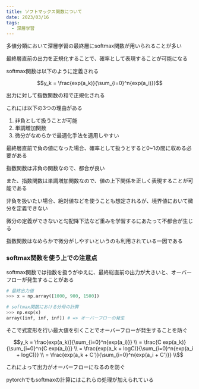 ```yaml
---
title: ソフトマックス関数について
date: 2023/03/16
tags:
  - 深層学習
---
```


多値分類において深層学習の最終層にsoftmax関数が用いられることが多い

最終層直前の出力を正規化することで、確率として表現することが可能になる

softmax関数は以下のように定義される

```math
y_k = \frac{exp(a_k)}{\sum_{i=0}^n{exp(a_i)}}
```

出力に対して指数関数の和で正規化される

これには以下の3つの理由がある

1. 非負として扱うことが可能
2. 単調増加関数
3. 微分がなめらかで最適化手法を適用しやすい

最終層直前で負の値になった場合、確率として扱うとすると0~1の間に収める必要がある

指数関数は非負の関数なので、都合が良い

また、指数関数は単調増加関数なので、値の上下関係を正しく表現することが可能である

非負を扱いたい場合、絶対値などを使うことも想定されるが、境界値において微分を定義できない

微分の定義ができないと勾配降下法など重みを学習するにあたって不都合が生じる

指数関数はなめらかで微分がしやすいというのも利用されている一因である

### softmax関数を使う上での注意点

softmax関数では指数を扱うがゆえに、最終総直前の出力が大きいと、オーバーフローが発生することがある

```python
# 最終出力値
>>> x = np.array([1000, 900, 1500])

# softmax関数における分母の計算
>>> np.exp(x)
array([inf, inf, inf]) # => オーバーフローの発生
```

そこで式変形を行い最大値を引くことでオーバーフローが発生することを防ぐ

```math
y_k = \frac{exp(a_k)}{\sum_{i=0}^n{exp(a_i)}} \\
    = \frac{C exp(a_k)}{\sum_{i=0}^n{C exp(a_i)}} \\
    = \frac{exp(a_k + logC)}{\sum_{i=0}^n{exp(a_i + logC)}} \\
    = \frac{exp(a_k + C')}{\sum_{i=0}^n{exp(a_i + C')}} \\
```

これによって出力がオーバーフローになるのを防ぐ

pytorchでもsoftmaxの計算にはこれらの処理が加えられている

<embed-link src=https://github.com/pytorch/pytorch/blob/7541c9f8be0d46444adf6073051b6c7d0da4ac65/torch/csrc/jit/tensorexpr/operators/softmax.cpp#L17-L19><embed-link>
